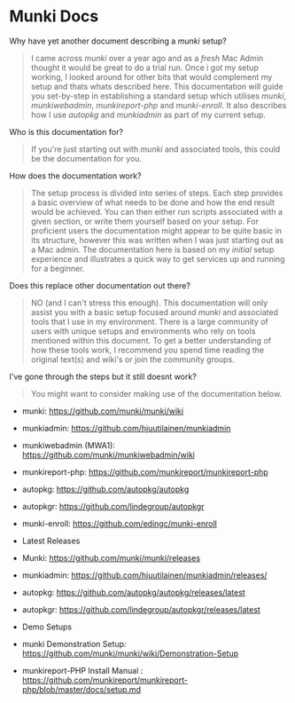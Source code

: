 Munki Docs
=========

Why have yet another document describing a _munki_ setup? 
> I came across _munki_ over a year ago and as a _fresh_ Mac Admin thought it would be great to do a trial run. Once i got my setup working, I looked around for other bits that would complement my setup and thats whats described here. 
> This documentation will guide you set-by-step in establishing a standard setup which utilises _munki_, _munkiwebadmin_, _munkireport-php_ and _munki-enroll_. It also describes how I use _autopkg_ and _munkiadmin_ as part of my current setup. 

Who is this documentation for? 
> If you're just starting out with _munki_ and associated tools, this could be the documentation for you. 

How does the documentation work?
> The setup process is divided into series of steps. Each step provides a basic overview of what needs to be done and how the end result would be achieved. You can then either run scripts associated with a given section, or write them yourself based on your setup. 
> For proficient users the documentation might appear to be quite basic in its structure, however this was written when I was
just starting out as a Mac admin. The documentation here is based on my _initial_ setup experience and illustrates a quick way to get services up and running for a beginner.

Does this replace other documentation out there?
> NO (and I can't stress this enough). This documentation will only assist you with a basic setup focused around _munki_ and associated tools that I use in my environment. 
> There is a large community of users with unique setups and environments who rely on tools mentioned within this document. To get a better understanding of how these tools work, I recommend you spend time reading the original text(s) and wiki's or join the community groups. 

I've gone through the steps but it still doesnt work? 
> You might want to consider making use of the documentation below. 

* munki: https://github.com/munki/munki/wiki 
* munkiadmin: https://github.com/hjuutilainen/munkiadmin
* munkiwebadmin (MWA1): https://github.com/munki/munkiwebadmin/wiki
* munkireport-php: https://github.com/munkireport/munkireport-php
* autopkg: https://github.com/autopkg/autopkg
* autopkgr: https://github.com/lindegroup/autopkgr
* munki-enroll: https://github.com/edingc/munki-enroll

* Latest Releases
 * Munki: https://github.com/munki/munki/releases
 * munkiadmin: https://github.com/hjuutilainen/munkiadmin/releases/
 * autopkg: https://github.com/autopkg/autopkg/releases/latest
 * autopkgr: https://github.com/lindegroup/autopkgr/releases/latest

* Demo Setups
 * munki Demonstration Setup: https://github.com/munki/munki/wiki/Demonstration-Setup
 * munkireport-PHP Install Manual  : https://github.com/munkireport/munkireport-php/blob/master/docs/setup.md

